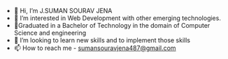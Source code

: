 - 👋 Hi, I’m J.SUMAN SOURAV JENA
- 👀 I’m interested in Web Development with other emerging technologies.
- 🌱Graduated in a Bachelor of Technology in the domain of Computer Science and engineering
- 💞️ I’m looking to learn new skills and to implement those skills
- 📫 How to reach me - sumansouravjena487@gmail.com

<!---
JSuman123/JSuman123 is a ✨ special ✨ repository because its `README.md` (this file) appears on your GitHub profile.
You can click the Preview link to take a look at your changes.
--->
